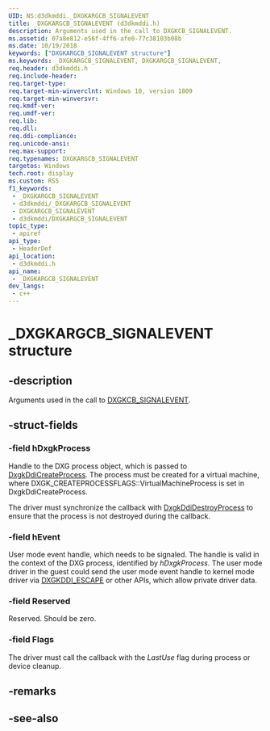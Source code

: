 ```yaml
---
UID: NS:d3dkmddi._DXGKARGCB_SIGNALEVENT
title: _DXGKARGCB_SIGNALEVENT (d3dkmddi.h)
description: Arguments used in the call to DXGKCB_SIGNALEVENT.
ms.assetid: 07a8e812-e56f-4ff6-afe0-77c38103b08b
ms.date: 10/19/2018
keywords: ["DXGKARGCB_SIGNALEVENT structure"]
ms.keywords: _DXGKARGCB_SIGNALEVENT, DXGKARGCB_SIGNALEVENT,
req.header: d3dkmddi.h
req.include-header: 
req.target-type: 
req.target-min-winverclnt: Windows 10, version 1809
req.target-min-winversvr: 
req.kmdf-ver: 
req.umdf-ver: 
req.lib: 
req.dll: 
req.ddi-compliance: 
req.unicode-ansi: 
req.max-support: 
req.typenames: DXGKARGCB_SIGNALEVENT
targetos: Windows
tech.root: display
ms.custom: RS5
f1_keywords:
 - _DXGKARGCB_SIGNALEVENT
 - d3dkmddi/_DXGKARGCB_SIGNALEVENT
 - DXGKARGCB_SIGNALEVENT
 - d3dkmddi/DXGKARGCB_SIGNALEVENT
topic_type:
 - apiref
api_type:
 - HeaderDef
api_location:
 - d3dkmddi.h
api_name:
 - _DXGKARGCB_SIGNALEVENT
dev_langs:
 - c++
---
```


# _DXGKARGCB_SIGNALEVENT structure


## -description

Arguments used in the call to [DXGKCB_SIGNALEVENT](nc-d3dkmddi-dxgkcb_signalevent.md).

## -struct-fields

### -field hDxgkProcess

Handle to the DXG process object, which is passed to [DxgkDdiCreateProcess](nc-d3dkmddi-dxgkddi_createprocess.md). The process must be created for a virtual machine, where DXGK_CREATEPROCESSFLAGS::VirtualMachineProcess is set in DxgkDdiCreateProcess.

The driver must synchronize the callback with [DxgkDdiDestroyProcess](nc-d3dkmddi-dxgkddi_destroyprocess.md) to ensure that the process is not destroyed during the callback.

### -field hEvent

User mode event handle, which needs to be signaled. The handle is valid in the context of the DXG process, identified by *hDxgkProcess*. The user mode driver in the guest could send the user mode event handle to kernel mode driver via [DXGKDDI_ESCAPE](nc-d3dkmddi-dxgkddi_escape.md) or other APIs, which allow private driver data.

### -field Reserved

Reserved. Should be zero.

### -field Flags

 
The driver must call the callback with the *LastUse* flag during process or device cleanup.

## -remarks

## -see-also

